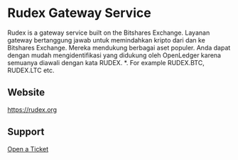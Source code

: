 # Rudex Gateway Service

Rudex is a gateway service built on the Bitshares Exchange. Layanan gateway bertanggung jawab untuk memindahkan kripto dari dan ke Bitshares Exchange. Mereka mendukung berbagai aset populer. Anda dapat dengan mudah mengidentifikasi yang didukung oleh OpenLedger karena semuanya diawali dengan kata RUDEX. *. For example RUDEX.BTC, RUDEX.LTC etc.

## Website

<https://rudex.org>

## Support

[Open a Ticket](https://rudex.freshdesk.com)